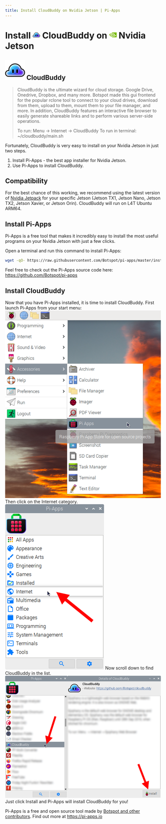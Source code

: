 ```yaml
---
title: Install CloudBuddy on Nvidia Jetson | Pi-Apps
---
```

<div class="simple-install-content content">

# Install <img src="/img/app-icons/CloudBuddy/icon-64.png" height=24> CloudBuddy on <img src=/img/other-icons/nvidia-icon.svg height=24> Nvidia Jetson

## <img src="/img/app-icons/CloudBuddy/icon-64.png"> CloudBuddy
> CloudBuddy is the ultimate wizard for cloud storage. Google Drive, Onedrive, Dropbox, and many more.
> Botspot made this gui frontend for the popular rclone tool to connect to your cloud drives, download from them, upload to them, mount them to your file manager, and more. In addition, CloudBuddy features an interactive file browser to easily generate shareable links and to perform various server-side operations.
> 
> To run: Menu -> Internet -> CloudBuddy
> To run in terminal: ~/cloudbuddy/main.sh

Fortunately, CloudBuddy is very easy to install on your Nvidia Jetson in just two steps.
1. Install Pi-Apps - the best app installer for Nvidia Jetson.
2. Use Pi-Apps to install CloudBuddy.
</div>
<div class="simple-install-content content">

## Compatibility
For the best chance of this working, we recommend using the latest version of [Nvidia Jetpack](https://developer.nvidia.com/embedded/jetpack-archive) for your specific Jetson (Jetson TX1, Jetson Nano, Jetson TX2, Jetson Xavier, or Jetson Orin).
CloudBuddy will run on L4T Ubuntu ARM64.
</div>
<div class="simple-install-content content">

## Install Pi-Apps

Pi-Apps is a free tool that makes it incredibly easy to install the most useful programs on your Nvidia Jetson with just a few clicks.

Open a terminal and run this command to install Pi-Apps:
```bash
wget -qO- https://raw.githubusercontent.com/Botspot/pi-apps/master/install | bash
```
Feel free to check out the Pi-Apps source code here: https://github.com/Botspot/pi-apps
</div>
<div class="simple-install-content content">

## Install CloudBuddy

Now that you have Pi-Apps installed, it is time to install CloudBuddy.
First launch Pi-Apps from your start menu:
<img src="/img/start-menu.png">
Then click on the Internet category.
<img src="/img/category-selections/Internet.png">
Now scroll down to find CloudBuddy in the list.
<img src="/img/app-icons/CloudBuddy/app-selection.png">
Just click Install and Pi-Apps will install CloudBuddy for you!
</div>
<div class="simple-install-content content">

Pi-Apps is a free and open source tool made by [Botspot and other contributors](/about/#contributors). Find out more at https://pi-apps.io
</div>
